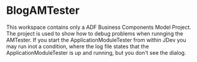 # BlogAMTester
This workspace contains only a ADF Business Components Model Project.
The project is used to show how to debug problems when runnging the AMTester. 
If you start the ApplicationModuleTester from within JDev you may run inot a condition, where the log file states that the ApplicationModuleTester is up and running, but you don't see the dialog.

